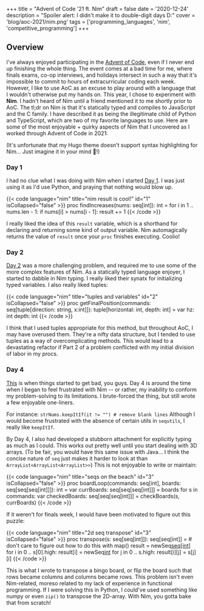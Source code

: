 +++
title = "Advent of Code '21 ft. Nim"
draft = false
date = '2020-12-24'
description = "Spoiler alert: I didn't make it to double-digit days D:"
cover = 'blog/aoc-2021/nim.png'
tags = ['programming_languages', 'nim', 'competitive_programming']
+++
## Overview
I've always enjoyed participating in the [Advent of Code](https://adventofcode.com/), even if I never end up finishing the whole thing. The event comes at a bad time for me, where finals exams, co-op interviews, and holidays intersect in such a way that it's impossible to commit to hours of extracurricular coding each week. However, I like to use AoC as an excuse to play around with a language that I wouldn't otherwise put my hands on. This year, I chose to experiment with **Nim**. I hadn't heard of Nim until a friend mentioned it to me shortly prior to AoC. The tl;dr on Nim is that it's statically typed and compiles to JavaScript and the C family. I have described it as being the illegitimate child of Python and TypeScript, which are two of my favorite languages to use. Here are some of the most enjoyable + quirky aspects of Nim that I uncovered as I worked through Advent of Code in 2021:

(It's unfortunate that my Hugo theme doesn't support syntax highlighting for Nim... Just imagine it in your mind :slightly_smiling_face:!)

### Day 1
I had no clue what I was doing with Nim when I started [Day 1](https://adventofcode.com/2021/day/1). I was just using it as I'd use Python, and praying that nothing would blow up.

{{< code language="nim" title="nim result is cool!" id="1" isCollapsed="false" >}}
proc findIncreases(nums: seq[int]): int =
    for i in 1 .. nums.len - 1:
        if nums[i] > nums[i - 1]:
            result += 1
{{< /code >}}

I really liked the idea of this `result` variable, which is a shorthand for declaring and returning some kind of output variable. Nim automagically returns the value of `result` once your `proc` finishes executing. Coolio!

### Day 2
[Day 2](https://adventofcode.com/2021/day/2) was a more challenging problem, and required me to use some of the more complex features of Nim. As a statically typed language enjoyer, I started to dabble in Nim typing. I really liked their synatx for initializing typed variables. I also really liked tuples:

{{< code language="nim" title="tuples and variables" id="2" isCollapsed="false" >}}
proc getFinalPosition(commands: seq[tuple[direction: string, x:int]]): tuple[horizontal: int, depth: int] =
    var 
        hz: int
        depth: int
{{< /code >}}

I think that I used tuples appropriate for this method, but throughout AoC, I may have overused them. They're a nifty data structure, but I tended to use tuples as a way of overcomplicating methods. This would lead to a devastating refactor if Part 2 of a problem conflicted with my initial division of labor in my procs.

### Day 4
[This](https://adventofcode.com/2021/day/4) is when things started to get bad, you guys. Day 4 is around the time when I began to feel frustrated with Nim -- or rather, my inability to conform my problem-solving to its limitations. I brute-forced the thing, but still wrote a few enjoyable one-liners. 

For instance: `strNums.keepItIf(it != "") # remove blank lines` Although I would become frustrated with the absence of certain utils in `sequtils`, I really like `keepItIf`. 

By Day 4, I also had developed a stubborn attachment for explicitly typing as much as I could. This works out pretty well until you start dealing with 3D arrays. (To be fair, you would have this same issue with Java... I think the concise nature of `seq` just makes it harder to look at than `ArrayList<ArrayList<ArrayList>>`) This is not enjoyable to write or maintain:

{{< code language="nim" title="seqs on the beach" id="3" isCollapsed="false" >}}
proc boardLoop(commands: seq[int], boards: seq[seq[seq[int]]]): int =
    var currBoards: seq[seq[seq[int]]] = boards
    for s in commands:
        var checkedBoards: seq[seq[seq[int]]] = checkBoards(s, currBoards)
{{< /code >}}

If it weren't for finals week, I would have been motivated to figure out this puzzle:

{{< code language="nim" title="2d seq transpose" id="3" isCollapsed="false" >}}
proc transpose(s: seq[seq[int]]): seq[seq[int]] = # don't care to figure out how to do this with map()
  result = newSeq[seq[int]](s[0].len)
  for i in 0 .. s[0].high:
    result[i] = newSeq[int](s.len)
    for j in 0 .. s.high:
      result[i][j] = s[j][i]
{{< /code >}}

This is what I wrote to transpose a bingo board, or flip the board such that rows became columns and columns became rows. This problem isn't even Nim-related, moreso related to my lack of experience in functional programming. If I were solving this in Python, I could've used something like numpy or even `zip()` to transpose the 2D-array. With Nim, you gotta bake that from scratch!

